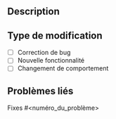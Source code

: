 ## Description

<!-- Description claire et concise des modifications introduites par cette pull request. -->

## Type de modification

<!-- Cochez la ou les options appropriées avec un "x" à l'intérieur des crochets. -->
- [ ] Correction de bug
- [ ] Nouvelle fonctionnalité
- [ ] Changement de comportement

## Problèmes liés

<!-- Référencez ici les problèmes qui sont résolus ou liés par cette pull request. -->

Fixes #<numéro_du_problème>


